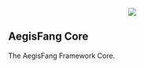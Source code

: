 <p align="center"><a href="https://github.com/Tsquare17/Aegisfang-Core/actions"><img src="https://github.com/Tsquare17/AegisFang-Core/workflows/Sniffs%20and%20Tests/badge.svg"></a></p>

## AegisFang Core

The AegisFang Framework Core.
